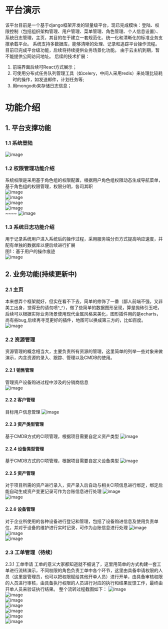 # 平台演示
该平台目前是一个基于django框架开发的轻量级平台，现已完成模块：登陆、权限控制（包括组织架构管理、用户管理、菜单管理、角色管理、个人信息设置）、系统日志管理，主页，其目的在于建立一套规范化、统一化和清晰化的标准业务支撑承载平台。
系统支持多数据库，能够清晰的处理、记录和追踪平台操作流程。
目前已完成平台级功能，后续将持续提供业务场景化功能。
由于云主机到期，暂不能提供公网访问地址。
后续的技术扩展：
1. 前端界面后续可React方式展示；
2. 可使用分布式任务队列管理工具（如celery，中间人采用redis）来处理比较耗时的操作，如发送邮件，计划任务等;
3. 用mongodb来存储日志信息；

# 功能介绍
## 1. 平台支撑功能
### 1.1 系统登陆
![image](https://github.com/hapjackye/platformshow/blob/master/Image/001.png)<br>
### 1.2 权限管理功能介绍
系统权限是采用基于角色组的权限配置，根据用户角色组权限动态生成导航菜单，基于角色组的权限管理，权限分明，各司其职<br>
![image](https://github.com/hapjackye/platformshow/blob/master/Image/002.png)<br>
![image](https://github.com/hapjackye/platformshow/blob/master/Image/003.png)<br>
![image](https://github.com/hapjackye/platformshow/blob/master/Image/004.png)<br>
![image](https://github.com/hapjackye/platformshow/blob/master/Image/005.png)<br>~~~~
![image](https://github.com/hapjackye/platformshow/blob/master/Image/006.png)<br>
### 1.3 系统日志功能介绍
用于记录系统用户进入系统后的操作过程，采用服务端分页方式提高响应速度，并配有单独的数据库以便后续进行扩展<br>
图1：基于用户的操作痕迹<br>
![image](https://github.com/hapjackye/platformshow/blob/master/Image/007.png)<br>
## 2. 业务功能(持续更新中)
### 2.1 主页
本来想弄个框架就好，但实在看不下去，简单的修饰了一番（鄙人前端不强，又非美工出身，觉得丑的请勿喷^_^），做了些简单的数据图形呈现，算是抛砖引玉吧，后续可以根据实际业务场景使用现代金属风格来美化，图形插件用的是echarts，尚有些bug,后续再寻觅更好的插件，地图可以换成第三方的，比如百度。
![image](https://github.com/hapjackye/platformshow/blob/master/Image/008.png)<br>
### 2.2 资源管理
资源管理的概念相当大，主要负责所有资源的管理，这里简单的列举一些对象来做演示，内含资源的录入、跟踪、管理以及CMDB的使用。
#### 2.2.1 销售管理
管理资产设备购进过程中涉及的分销商信息<br>
![image](https://github.com/hapjackye/platformshow/blob/master/Image/010.png)<br>
#### 2.2.2 客户管理
目标用户信息管理
![image](https://github.com/hapjackye/platformshow/blob/master/Image/011.png)<br>
#### 2.2.3 资产类型管理
基于CMDB方式的CI项管理，根据项目需要自定义资产类型
![image](https://github.com/hapjackye/platformshow/blob/master/Image/012.png)<br>
#### 2.2.4 设备类型管理
基于CMDB方式的CI项管理，根据项目需要自定义设备类型
![image](https://github.com/hapjackye/platformshow/blob/master/Image/013.png)<br>
#### 2.2.5 资产管理
对于项目所需的资产进行录入，资产录入后自动与相关CI项信息进行绑定，绑定后能自动生成资产变更记录可作为台账信息进行处理
![image](https://github.com/hapjackye/platformshow/blob/master/Image/014.png)<br>
![image](https://github.com/hapjackye/platformshow/blob/master/Image/015.png)<br>
#### 2.2.6 设备管理
对于企业所使用的各种设备进行登记和管理，包括了设备购进信息及使用负责单位，并对于设备的维护进行实时记录，可作为台账信息进行处理
![image](https://github.com/hapjackye/platformshow/blob/master/Image/016.png)<br>
![image](https://github.com/hapjackye/platformshow/blob/master/Image/017.png)<br>
![image](https://github.com/hapjackye/platformshow/blob/master/Image/018.png)<br>

### 2.3 工单管理（待续）
2.3.1 工单申请
工单的意义大家都知道就不细说了，这里用简单的方式构建一套工单进行流转演示，不同权限的角色负责工单中各个环节，这里由具备申请权限的人员（这里是管理员，也可以把权限赋给其他开单人员）进行开单，由具备审核权限的人员进行审核，由具备执行权限的人员进行对应的执行和结果反馈工作，最终由开单人员来验证执行结果。
整个流转过程截图如下：
![image](https://github.com/hapjackye/platformshow/blob/master/Image/019.png)<br>
![image](https://github.com/hapjackye/platformshow/blob/master/Image/020.png)<br>
![image](https://github.com/hapjackye/platformshow/blob/master/Image/021.png)<br>
![image](https://github.com/hapjackye/platformshow/blob/master/Image/022.png)<br>
![image](https://github.com/hapjackye/platformshow/blob/master/Image/023.png)<br>
![image](https://github.com/hapjackye/platformshow/blob/master/Image/024.png)<br>
![image](https://github.com/hapjackye/platformshow/blob/master/Image/025.png)<br>
